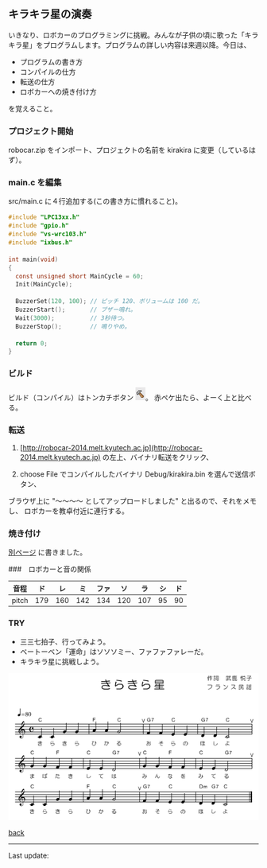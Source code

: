 ## キラキラ星の演奏

いきなり、ロボカーのプログラミングに挑戦。みんなが子供の頃に歌った「キラキラ星」をプログラムします。プログラムの詳しい内容は来週以降。今日は、

* プログラムの書き方
* コンパイルの仕方
* 転送の仕方
* ロボカーへの焼き付け方

を覚えること。

### プロジェクト開始
robocar.zip をインポート、プロジェクトの名前を kirakira に変更（しているはず）。

### main.c を編集

src/main.c に４行追加する(この書き方に慣れること)。

````c
#include "LPC13xx.h"
#include "gpio.h"
#include "vs-wrc103.h"
#include "ixbus.h"

int main(void)
{
  const unsigned short MainCycle = 60;
  Init(MainCycle);

  BuzzerSet(120, 100); // ピッチ 120、ボリュームは 100 だ。
  BuzzerStart();       // ブザー鳴れ。
  Wait(3000);          // 3秒待つ。
  BuzzerStop();        // 鳴りやめ。

  return 0;
}
````

### ビルド

ビルド（コンパイル）はトンカチボタン ![build](images/build.png)。
赤ペケ出たら、よーく上と比べる。

### 転送

1. [http://robocar-2014.melt.kyutech.ac.jp](http://robocar-2014.melt.kyutech.ac.jp)
の左上、バイナリ転送をクリック、

2. choose File でコンパイルしたバイナリ Debug/kirakira.bin を選んで送信ボタン、

ブラウザ上に "〜〜〜〜 としてアップロードしました" と出るので、それをメモし、
ロボカーを教卓付近に連行する。

### 焼き付け

[別ページ](/burn) に書きました。

###　ロボカーと音の関係

|音程|ド|レ|ミ|ファ|ソ|ラ|シ|ド|
|:--:|:-:|:-:|:-:|:-:|:-:|:-:|:-:|:-:|
|pitch|179 |160 |142 |134 |120 |107 |95 | 90|

### TRY

* 三三七拍子、行ってみよう。
* ベートーベン「運命」はソソソミー、ファファファレーだ。
* キラキラ星に挑戦しよう。

![note](images/kirakira_notes.png)

[back](../index.html)
____
Last update: <script>document.write(document.lastModified);</script>

